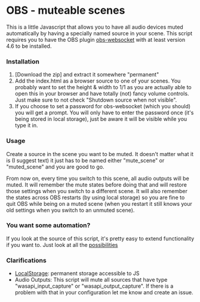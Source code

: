# OBS - muteable scenes

This is a little Javascript that allows you to have all audio devices muted automatically by having a specially named source in your scene. This script requires you to have the OBS plugin [obs-websocket](https://github.com/Palakis/obs-websocket/releases) with at least version 4.6 to be installed. 

### Installation

1. [Download the zip] and extract it somewhere "permanent"
2. Add the index.html as a browser source to one of your scenes. You probably want to set the height & width to 1/1 as you are actually able to open this in your browser and have totally (not) fancy volume controls. Just make sure to not check "Shutdown source when not visible".
3. If you choose to set a password for obs-websocket (which you should) you will get a prompt. You will only have to enter the password once (it's being stored in local storage), just be aware it will be visible while you type it in.

### Usage

Create a source in the scene you want to be muted. It doesn't matter what it is (I suggest text) it just has to be named either "mute_scene" or "muted_scene" and you are good to go.

From now on, every time you switch to this scene, all audio outputs will be muted. It will remember the mute states before doing that and will restore those settings when you switch to a different scene. It will also remember the states across OBS restarts (by using local storage) so you are fine to quit OBS while being on a muted scene (when you restart it still knows your old settings when you switch to an unmuted scene).

### You want some automation?

If you look at the source of this script, it's pretty easy to extend functionality if you want to. Just look at all the [possibilities](https://github.com/Palakis/obs-websocket/blob/4.x-current/docs/generated/protocol.md)

### Clarifications

* [LocalStorage](https://developer.mozilla.org/en-US/docs/Web/API/Window/localStorage): permanent storage accessible to JS
* Audio Outputs: This script will mute all sources that have type "wasapi_input_capture" or "wasapi_output_capture". If there is a problem with that in your configuration let me know and create an issue.
